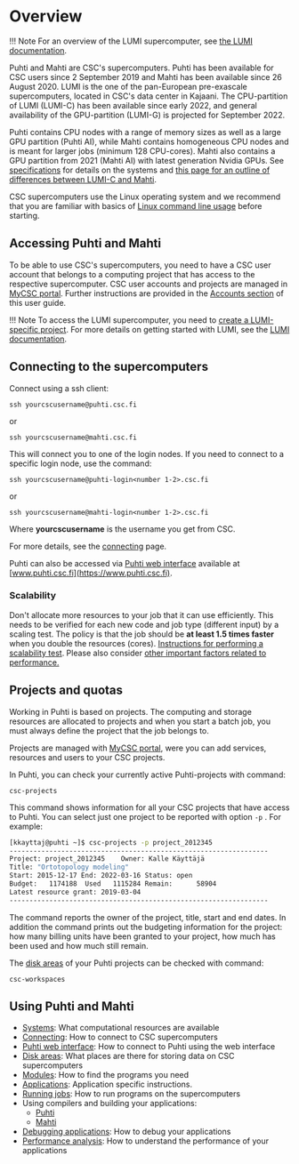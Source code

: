 # Overview

!!! Note
    For an overview of the LUMI supercomputer, see [the LUMI documentation](https://docs.lumi-supercomputer.eu/computing/).

Puhti and Mahti are CSC's supercomputers. Puhti has been available for CSC users since 2 September 2019 and Mahti has been available since 26 August 2020. LUMI is the one of the pan-European pre-exascale supercomputers, located in CSC's data center in Kajaani. The CPU-partition of LUMI (LUMI-C) has been available since early 2022, and general availability of the GPU-partition (LUMI-G) is projected for September 2022.

Puhti contains CPU nodes with a range of memory sizes as well as a large GPU partition (Puhti AI), while
Mahti contains homogeneous CPU nodes and is meant for larger jobs (minimum 128 CPU-cores). Mahti also contains a GPU partition from 2021 (Mahti AI) with latest generation Nvidia GPUs.
See [specifications](available-systems.md) for details on the systems and [this page for an outline of differences between LUMI-C and Mahti](lumi-vs-mahti.md).

CSC supercomputers use the Linux operating system and we recommend that you are familiar with basics of [Linux command line usage](../support/tutorials/env-guide/overview.md) before starting.

## Accessing Puhti and Mahti

To be able to use CSC's supercomputers, you need to have a CSC user account that belongs to a computing project that has access to the respective supercomputer. CSC user accounts and projects are managed in [MyCSC portal](https://my.csc.fi). Further instructions are provided in the [Accounts section](../accounts/index.md) of this user guide.

!!! Note
    To access the LUMI supercomputer, you need to [create a LUMI-specific project](../accounts/how-to-create-new-project.md#creating-a-lumi-project-and-applying-for-resources). For more details on getting started with LUMI, see the [LUMI documentation](https://docs.lumi-supercomputer.eu/firststeps/getstarted/).

## Connecting to the supercomputers

Connect using a ssh client:

```
ssh yourcscusername@puhti.csc.fi
```
or
```
ssh yourcscusername@mahti.csc.fi
```


This will connect you to one of the login nodes. If you need to connect
to a specific login node, use the command:

```
ssh yourcscusername@puhti-login<number 1-2>.csc.fi
```
or
```
ssh yourcscusername@mahti-login<number 1-2>.csc.fi
```

Where **yourcscusername** is the username you get from CSC.

For more details, see the [connecting](connecting.md) page. 

Puhti can also be accessed via [Puhti web interface](../webinterface) available at [www.puhti.csc.fi](https://www.puhti.csc.fi).


### Scalability

Don't allocate more resources to your job that it can use
efficiently. This needs to be verified for each new code and job type
(different input) by a scaling test. The policy is that the job should
be **at least 1.5 times faster** when you double the resources
(cores). [Instructions for performing a scalability
test](../../support/tutorials/cmdline-handson/#scaling-test-for-an-mpi-parallel-job).
Please also consider [other important factors related to performance.](performance.md)


## Projects and quotas

Working in Puhti is based on projects. The computing and storage resources are allocated to projects and when you start a batch job, you must always define the project that the job belongs to.

Projects are managed with [MyCSC portal](https://my.csc.fi), were you can add services, resources and users to your CSC projects.

In Puhti, you can check your currently active Puhti-projects with command:

```text
csc-projects
```
This command shows information for all your CSC projects that have access to Puhti. You can select just one project to be reported with option `-p` . For example:
```bash
[kkayttaj@puhti ~]$ csc-projects -p project_2012345
-----------------------------------------------------------------
Project: project_2012345	Owner: Kalle Käyttäjä
Title: "Ortotopology modeling"
Start: 2015-12-17 End: 2022-03-16 Status: open
Budget:   1174188  Used   1115284 Remain:      58904
Latest resource grant: 2019-03-04
-----------------------------------------------------------------
```
The command reports the owner of the project, title, start and end dates. In addition the command prints out the budgeting information for the project: how many billing units have been granted to your project, how much has been used and how much still remain. 

The [disk areas](disk.md) of your Puhti projects can be checked with command:
```text
csc-workspaces
```

## Using Puhti and Mahti


* [Systems](available-systems.md): What computational resources are available
* [Connecting](connecting.md): How to connect to  CSC supercomputers 
* [Puhti web interface](../webinterface): How to connect to Puhti using the web interface
* [Disk areas](disk.md): What places are there for storing data on CSC supercomputers 
* [Modules](modules.md): How to find the programs you need
* [Applications](../apps/index.md): Application specific instructions.
* [Running jobs](running/getting-started.md): How to run programs on the supercomputers 
* Using compilers and building your applications:
    * [Puhti](compiling-puhti.md)
    * [Mahti](compiling-mahti.md)
* [Debugging applications](debugging.md): How to debug your applications
* [Performance analysis](performance.md): How to understand the performance of your applications
